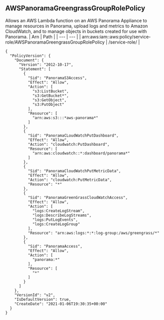
## AWSPanoramaGreengrassGroupRolePolicy
Allows an AWS Lambda function on an AWS Panorama Appliance to manage resources in Panorama, upload logs and metrics to Amazon CloudWatch, and to manage objects in buckets created for use with Panorama.
| Arn | Path |
| --- | --- |
| arn:aws:iam::aws:policy/service-role/AWSPanoramaGreengrassGroupRolePolicy | /service-role/ |
```
{
  "PolicyVersion": {
    "Document": {
      "Version": "2012-10-17",
      "Statement": [
        {
          "Sid": "PanoramaS3Access",
          "Effect": "Allow",
          "Action": [
            "s3:ListBucket",
            "s3:GetBucket*",
            "s3:GetObject",
            "s3:PutObject"
          ],
          "Resource": [
            "arn:aws:s3:::*aws-panorama*"
          ]
        },
        {
          "Sid": "PanoramaCLoudWatchPutDashboard",
          "Effect": "Allow",
          "Action": "cloudwatch:PutDashboard",
          "Resource": [
            "arn:aws:cloudwatch::*:dashboard/panorama*"
          ]
        },
        {
          "Sid": "PanoramaCloudWatchPutMetricData",
          "Effect": "Allow",
          "Action": "cloudwatch:PutMetricData",
          "Resource": "*"
        },
        {
          "Sid": "PanoramaGreenGrassCloudWatchAccess",
          "Effect": "Allow",
          "Action": [
            "logs:CreateLogStream",
            "logs:DescribeLogStreams",
            "logs:PutLogEvents",
            "logs:CreateLogGroup"
          ],
          "Resource": "arn:aws:logs:*:*:log-group:/aws/greengrass/*"
        },
        {
          "Sid": "PanoramaAccess",
          "Effect": "Allow",
          "Action": [
            "panorama:*"
          ],
          "Resource": [
            "*"
          ]
        }
      ]
    },
    "VersionId": "v2",
    "IsDefaultVersion": true,
    "CreateDate": "2021-01-06T19:30:35+00:00"
  }
}
```
